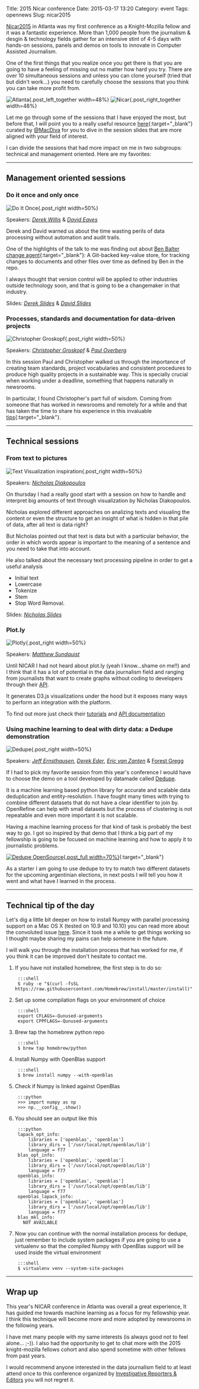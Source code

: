 Title: 2015 Nicar conference
Date: 2015-03-17 13:20
Category: event
Tags: opennews
Slug: nicar2015

[Nicar2015](http://ire.org/conferences/nicar2015/) in Atlanta was my first conference as a Knight-Mozilla fellow and it was a fantastic experience. More than 1,000 people from the journalism & desgin & technology fields gather for an intensive stint of 4-5 days with hands-on sessions, panels and demos on tools to innovate in Computer Assisted Journalism.

One of the first things that you realize once you get there is that you are going to have a feeling of missing out no matter how hard you try. There are over 10 simultaneous sessions and unless you can clone yourself (tried that but didn't work...) you need to carefully choose the sessions that you think you can take more profit from.

![Atlanta](/images/nicar2015/Atlanta.jpg){.post_left_together width=48%} ![Nicar](/images/nicar2015/NicarEvolution.jpg){.post_right_together width=48%}

Let me go through some of the sessions that I have enjoyed the most, but before that, I will point you to a really useful resource [here](http://blog.chryswu.com/2015/02/20/nicar-2015-slides-links-tutorials/){:target="_blank"} curated by [@MacDiva](https://twitter.com/MacDiva) for you to dive in the session slides that are more aligned with your field of interest.

I can divide the sessions that had more impact on me in two subgroups: technical and management oriented. Here are my favorites:

<div class="clear_float"></div> 

***

## Management oriented sessions

### Do it once and only once

![Do It Once](/images/nicar2015/DoItOnce.png){.post_right width=50%} 

Speakers: _[Derek Willis](https://twitter.com/derekwillis)_ & _[David Eaves](https://twitter.com/eads)_

Derek and David warned us about the time wasting perils of data processing without automation and audit trails.

One of the highlights of the talk to me was finding out about [Ben Balter change agent](https://github.com/benbalter/change_agent){:target="_blank"}: A Git-backed key-value store, for tracking changes to documents and other files over time as defined by Ben in the repo.

I always thought that version control will be applied to other industries outside technology soon, and that is going to be a changemaker in that industry.

Slides: _[Derek Slides](http://dwillis.github.io/do-it-once-nicar-2015/)_ & _[David Slides](http://recoveredfactory.net/cleaner-data-nicar15/)_

### Processes, standards and documentation for data-driven projects

![Christopher Groskopf](/images/nicar2015/ChristopherTip.png){.post_right width=50%} 

Speakers: _[Christopher Groskopf](https://twitter.com/onyxfish)_ & _[Paul Overberg](https://twitter.com/poverberg)_

In this session Paul and Christopher walked us through the importance of creating team standards, project vocabularies and consistent procedures to produce high quality projects in a sustainable way. This is specially crucial when working under a deadline, something that happens naturally in newsrooms.

In particular, I found Christopher's part full of wisdom. Coming from someone that has worked in newsrooms and remotely for a while and that has taken the time to share his experience in this invaluable [tips](http://recoveredfactory.net/cleaner-data-nicar15/){:target="_blank"}.

<div class="clear_float"></div>

***

## Technical sessions

### From text to pictures

![Text Visualization inspiration](/images/nicar2015/TextPipeline.jpg){.post_right width=50%}

Speakers: _[Nicholas Diakopoulos](http://www.nickdiakopoulos.com/)_

On thursday I had a really good start with a session on how to handle and interpret big amounts of text through visualization by Nicholas Diakopoulos. 

Nicholas explored different approaches on analizing texts and visualing the content or even the structure to get an insight of what is hidden in that pile of data, after all text is data right?

But Nicholas pointed out that text is data but with a particular behavior, the order in which words appear is important to the meaning of a sentence and you need to take that into account.

He also talked about the necessary text processing pipeline in order to get a useful analysis

*   Initial text
*   Lowercase
*   Tokenize
*   Stem
*   Stop Word Removal.

Slides: _[Nicholas Slides](http://t.co/kfqbTBzjI6)_


### Plot.ly

![Plotly](/images/nicar2015/Plotly.png){.post_right width=50%} 

Speakers: _[Matthew Sundquist](https://www.linkedin.com/pub/matt-sundquist/30/800/752)_

Until NICAR I had not heard about plot.ly (yeah I know...shame on me!!) and I think that it has a lot of potential in the data journalism field and ranging from journalists that want to create graphs without coding to developers through their [API](https://plot.ly/api/).

It generates D3.js visualizations under the hood but it exposes many ways to perform an integration with the platform.

To find out more just check their [tutorials](https://plot.ly/learn/) and [API documentation](https://plot.ly/api/)

### Using machine learning to deal with dirty data: a Dedupe demonstration

![Dedupe](/images/nicar2015/Dedupe.png){.post_right width=50%}

Speakers: _[Jeff Ernsthausen](https://twitter.com/jeffernsthausen)_, _[Derek Eder](https://twitter.com/derekeder)_, _[Eric van Zanten](https://twitter.com/evanzanten)_ & [Forest Gregg](https://github.com/fgregg)

If I had to pick my favorite session from this year's conference I would have to choose the demo on a tool developed by datamade called [Dedupe](https://github.com/datamade/dedupe).

It is a machine learning based python library for accurate and scalable data deduplication and entity-resolution. I have fought many times with trying to combine different datasets that do not have a clear identifier to join by. OpenRefine can help with small datasets but the process of clustering is not repeatable and even more important it is not scalable.

Having a machine learning process for that kind of task is probably the best way to go. I got so inspired by that demo that I think a big part of my fellowship is going to be focused on machine learning and how to apply it to journalistic problems. 

[![Dedupe OpenSource](/images/nicar2015/Dedupe_OSS.png){.post_full width=70%}](https://github.com/datamade){:target="_blank"}

As a starter I am going to use dedupe to try to match two different datasets for the upcoming argentinian elections, in next posts I will tell you how it went and what have I learned in the process.

<div class="clear_float"></div>

***

## Technical tip of the day

Let's dig a little bit deeper on how to install Numpy with parallel processing support on a Mac OS X (tested on 10.9 and 10.10) you can read more about the convoluted issue [here](http://mail.scipy.org/pipermail/numpy-discussion/2012-August/063589.html). Since it took me a while to get things working so I thought maybe sharing my pains can help someone in the future.

I will walk you through the installation process that has worked for me, if you think it can be improved don't hesitate to contact me.

1. If you have not installed homebrew, the first step is to do so:
    
        :::shell
        $ ruby -e "$(curl -fsSL https://raw.githubusercontent.com/Homebrew/install/master/install)"

2. Set up some compilation flags on your environment of choice
    
        :::shell
        export CFLAGS=-Qunused-arguments 
        export CPPFLAGS=-Qunused-arguments  

3. Brew tap the homebrew python repo
    
        :::shell
        $ brew tap homebrew/python

4. Install Numpy with OpenBlas support

        :::shell
        $ brew install numpy --with-openblas

5. Check if Numpy is linked against OpenBlas

        :::python
        >>> import numpy as np
        >>> np.__config__.show()

6. You should see an output like this

        :::python
        lapack_opt_info:
            libraries = ['openblas', 'openblas']
            library_dirs = ['/usr/local/opt/openblas/lib']
            language = f77
        blas_opt_info:
            libraries = ['openblas', 'openblas']
            library_dirs = ['/usr/local/opt/openblas/lib']
            language = f77
        openblas_info:
            libraries = ['openblas', 'openblas']
            library_dirs = ['/usr/local/opt/openblas/lib']
            language = f77
        openblas_lapack_info:
            libraries = ['openblas', 'openblas']
            library_dirs = ['/usr/local/opt/openblas/lib']
            language = f77
        blas_mkl_info:
          NOT AVAILABLE

7. Now you can continue with the normal installation process for dedupe, just remember to include system packages if you are going to use a virtualenv so that the compiled Numpy with OpenBlas support will be used inside the virtual environment

        :::shell
        $ virtualenv venv --system-site-packages

<div class="clear_float"></div>

***

## Wrap up

This year's NICAR conference in Atlanta was overall a great experience, It has guided me towards machine learning as a focus for my fellowship year. I think this technique will become more and more adopted by newsrooms in the following years.

I have met many people with my same interests (is always good not to feel alone... ;-)). I also had the opportunity to get to chat more with the 2015 knight-mozilla fellows cohort and also spend sometime with other fellows from past years.

I would recommend anyone interested in the data journalism field to at least attend once to this conference organized by [Investigative Reporters & Editors](http://ire.org/about/) you will not regret it.

<div class="clear_float"></div>








